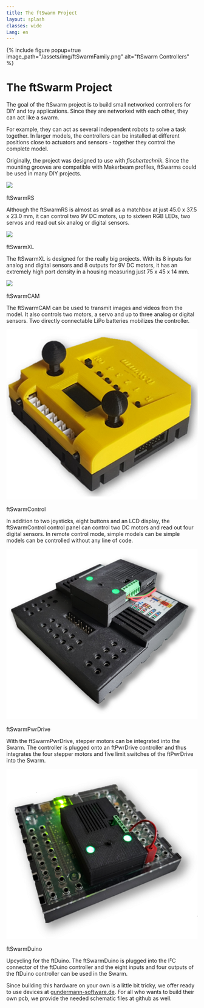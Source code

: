 ```yaml
---
title: The ftSwarm Project
layout: splash
classes: wide
Lang: en
---
```

{% include figure popup=true image_path="/assets/img/ftSwarmFamily.png" alt="ftSwarm Controllers" %}

# The ftSwarm Project

The goal of the ftSwarm project is to build small networked controllers for DIY and toy applications. 
Since they are networked with each other, they can act like a swarm.

For example, they can act as several independent robots to solve a task together. In larger models, the controllers can be installed at different positions close to actuators and sensors - together they control the complete model.

Originally, the project was designed to use with *fischertechnik*. Since the mounting grooves are compatible with Makerbeam profiles, ftSwarms could be used in many DIY projects. 

<div class="table-3-col">
    <div>
        <div><a class="linkfree" href="products/ftSwarmRS"><img class="zoom" src="/assets/img/ftSwarmRS.png"></a></div>
        <div><p class="headline">ftSwarmRS</p></div>
        <div>
            <p class="pdetail">
            Although the ftSwarmRS is almost as small as a matchbox at just 45.0 x 37.5 x 23.0 mm, it can control two 9V DC motors, up to sixteen RGB LEDs, two servos and read out six analog or digital sensors.
            </p>
        </div>
    </div>
    <div>
        <div><a class="linkfree" href="products/ftSwarmXL"><img class="zoom" src="/assets/img/ftSwarmXL.png"></a></div>
        <div><p class="headline">ftSwarmXL</p></div>
        <div>
            <p class="pdetail">
            The ftSwarmXL is designed for the really big projects. With its 8 inputs for analog and digital sensors and 8 outputs for 9V DC motors, it has an extremely high port density in a housing measuring just 75 x 45 x 14 mm.
            </p>
        </div>
    </div>
    <div>
        <div><img class="zoom" src="/assets/img/ftSwarmCAM.png"></div>
        <div><p class="headline">ftSwarmCAM</p></div>
        <div>
            <p class="pdetail">
            The ftSwarmCAM can be used to transmit images and videos from the model. It also controls two motors, a servo and  up to three analog or digital sensors. Two directly connectable LiPo batteries mobilizes the controller.
            </p>
        </div>
    </div>
    <div>
        <div><a class="linkfree" href="products/ftSwarmControl"><img class="zoom" src="/assets/img/ftSwarmControl.png"></a></div>
        <div><p class="headline">ftSwarmControl</p></div>
        <div>
            <p class="pdetail">
                In addition to two joysticks, eight buttons and an LCD display, the ftSwarmControl control panel can control two DC motors and read out four digital sensors. In remote control mode, simple models can be simple models can be controlled without any line of code.
            </p>
        </div>
    </div>
    <div>
        <div><a class="linkfree" href="products/ftSwarmPwrDrive"><img class="zoom" src="/assets/img/ftSwarmPwrDrive.png"></a></div>
        <div><p class="headline">ftSwarmPwrDrive</p></div>
        <div>
            <p class="pdetail">
                With the ftSwarmPwrDrive, stepper motors can be integrated into the Swarm. The controller is plugged onto an ftPwrDrive controller and thus integrates the four stepper motors and five limit switches of the ftPwrDrive into the Swarm.
            </p>
        </div>
    </div>
    <div>
        <div><a class="linkfree" href="products/ftSwarmDuino"><img class="zoom" src="/assets/img/ftSwarmDuino.png"></a></div>
        <div><p class="headline">ftSwarmDuino</p></div>
        <div>
            <p class="pdetail">
                Upcycling for the ftDuino. The ftSwarmDuino is plugged into the I²C connector of the ftDuino controller and the eight inputs and four outputs of the ftDuino controller can be used in the Swarm.
            </p>
        </div>
    </div>
</div>

Since building this hardware on your own is a little bit tricky, we offer ready to use devices at [gundermann-software.de](https://gundermann-software.de/).
For all who wants to build their own pcb, we provide the needed schematic files at github as well.

